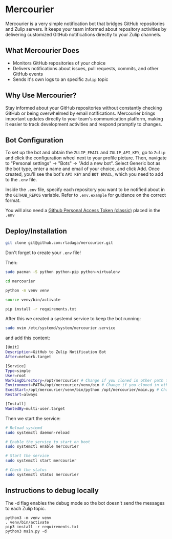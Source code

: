 # Mercourier

Mercourier is a very simple notification bot that bridges GitHub repositories and Zulip servers. It keeps your team informed about repository activities by delivering customized GitHub notifications directly to your Zulip channels.

## What Mercourier Does

- Monitors GitHub repositories of your choice
- Delivers notifications about issues, pull requests, commits, and other GitHub events
- Sends it's own logs to an specific `Zulip` topic

## Why Use Mercourier?

Stay informed about your GitHub repositories without constantly checking GitHub or being overwhelmed by email notifications. Mercourier brings important updates directly to your team's communication platform, making it easier to track development activities and respond promptly to changes.

## Bot Configuration

To set up the bot and obtain the `ZULIP_EMAIL` and `ZULIP_API_KEY`, go to `Zulip` and click the configuration wheel next to your profile picture. Then, navigate to "Personal settings" → "Bots" → "Add a new bot". Select Generic bot as the bot type, enter a name and email of your choice, and click Add. Once created, you'll see the bot's `API KEY` and `BOT EMAIL`, which you need to add to the `.env` file.

Inside the `.env` file, specify each repository you want to be notified about in the `GITHUB_REPOS` variable. Refer to `.env.example` for guidance on the correct format.

You will also need a [Github Personal Access Token (classic)](https://docs.github.com/en/authentication/keeping-your-account-and-data-secure/managing-your-personal-access-tokens#creating-a-personal-access-token-classic) placed in the `.env`

## Deploy/Installation

```bash
git clone git@github.com:rladaga/mercourier.git
```

Don't forget to create your `.env` file!

Then:

```bash
sudo pacman -S python python-pip python-virtualenv

cd mercourier

python -m venv venv

source venv/bin/activate

pip install -r requirements.txt
```

After this we created a systemd service to keep the bot running:

```bash
sudo nvim /etc/systemd/system/mercourier.service
```

and add this content:

```bash
[Unit]
Description=GitHub to Zulip Notification Bot
After=network.target

[Service]
Type=simple
User=root
WorkingDirectory=/opt/mercourier # Change if you cloned in other path than "/opt"
Environment=PATH=/opt/mercourier/venv/bin # Change if you cloned in other path than "/opt"
ExecStart=/opt/mercourier/venv/bin/python /opt/mercourier/main.py # Change if you cloned in other path than "/opt"
Restart=always

[Install]
WantedBy=multi-user.target
```

Then we start the service:

```bash
# Reload systemd
sudo systemctl daemon-reload

# Enable the service to start on boot
sudo systemctl enable mercourier

# Start the service
sudo systemctl start mercourier

# Check the status
sudo systemctl status mercourier
```

## Instructions to debug locally

The -d flag enables the debug mode so the bot doesn't send the messages to each Zulip topic.

```
python3 -m venv venv
. venv/bin/activate
pip3 install -r requirements.txt
python3 main.py -d
```
